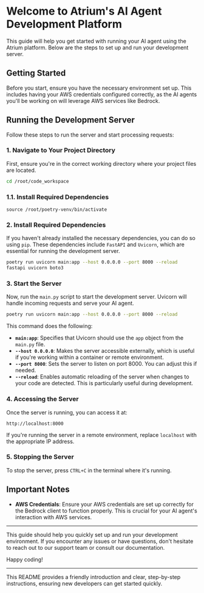 # Welcome to Atrium's AI Agent Development Platform

This guide will help you get started with running your AI agent using the Atrium platform. Below are the steps to set up and run your development server.

## Getting Started

Before you start, ensure you have the necessary environment set up. This includes having your AWS credentials configured correctly, as the AI agents you'll be working on will leverage AWS services like Bedrock.

## Running the Development Server

Follow these steps to run the server and start processing requests:

### 1. Navigate to Your Project Directory

First, ensure you're in the correct working directory where your project files are located.

```bash
cd /root/code_workspace
```

### 1.1. Install Required Dependencies
```
source /root/poetry-venv/bin/activate
```

### 2. Install Required Dependencies

If you haven't already installed the necessary dependencies, you can do so using `pip`. These dependencies include `FastAPI` and `Uvicorn`, which are essential for running the development server.

```bash
poetry run uvicorn main:app --host 0.0.0.0 --port 8000 --reload
fastapi uvicorn boto3
```

### 3. Start the Server

Now, run the `main.py` script to start the development server. Uvicorn will handle incoming requests and serve your AI agent.

```bash
poetry run uvicorn main:app --host 0.0.0.0 --port 8000 --reload
```

This command does the following:
- **`main:app`**: Specifies that Uvicorn should use the `app` object from the `main.py` file.
- **`--host 0.0.0.0`**: Makes the server accessible externally, which is useful if you're working within a container or remote environment.
- **`--port 8000`**: Sets the server to listen on port 8000. You can adjust this if needed.
- **`--reload`**: Enables automatic reloading of the server when changes to your code are detected. This is particularly useful during development.

### 4. Accessing the Server

Once the server is running, you can access it at:

```
http://localhost:8000
```

If you're running the server in a remote environment, replace `localhost` with the appropriate IP address.

### 5. Stopping the Server

To stop the server, press `CTRL+C` in the terminal where it's running.

## Important Notes

- **AWS Credentials**: Ensure your AWS credentials are set up correctly for the Bedrock client to function properly. This is crucial for your AI agent's interaction with AWS services.

---

This guide should help you quickly set up and run your development environment. If you encounter any issues or have questions, don't hesitate to reach out to our support team or consult our documentation.

Happy coding!

--- 

This README provides a friendly introduction and clear, step-by-step instructions, ensuring new developers can get started quickly.
